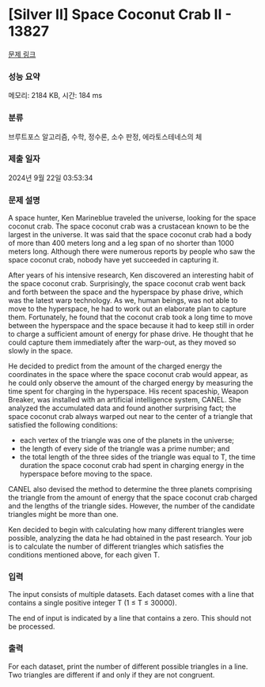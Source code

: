 # [Silver II] Space Coconut Crab II - 13827 

[문제 링크](https://www.acmicpc.net/problem/13827) 

### 성능 요약

메모리: 2184 KB, 시간: 184 ms

### 분류

브루트포스 알고리즘, 수학, 정수론, 소수 판정, 에라토스테네스의 체

### 제출 일자

2024년 9월 22일 03:53:34

### 문제 설명

<p>A space hunter, Ken Marineblue traveled the universe, looking for the space coconut crab. The space coconut crab was a crustacean known to be the largest in the universe. It was said that the space coconut crab had a body of more than 400 meters long and a leg span of no shorter than 1000 meters long. Although there were numerous reports by people who saw the space coconut crab, nobody have yet succeeded in capturing it.</p>

<p>After years of his intensive research, Ken discovered an interesting habit of the space coconut crab. Surprisingly, the space coconut crab went back and forth between the space and the hyperspace by phase drive, which was the latest warp technology. As we, human beings, was not able to move to the hyperspace, he had to work out an elaborate plan to capture them. Fortunately, he found that the coconut crab took a long time to move between the hyperspace and the space because it had to keep still in order to charge a sufficient amount of energy for phase drive. He thought that he could capture them immediately after the warp-out, as they moved so slowly in the space.</p>

<p>He decided to predict from the amount of the charged energy the coordinates in the space where the space coconut crab would appear, as he could only observe the amount of the charged energy by measuring the time spent for charging in the hyperspace. His recent spaceship, Weapon Breaker, was installed with an artificial intelligence system, CANEL. She analyzed the accumulated data and found another surprising fact; the space coconut crab always warped out near to the center of a triangle that satisfied the following conditions:</p>

<ul>
	<li>each vertex of the triangle was one of the planets in the universe;</li>
	<li>the length of every side of the triangle was a prime number; and</li>
	<li>the total length of the three sides of the triangle was equal to T, the time duration the space coconut crab had spent in charging energy in the hyperspace before moving to the space.</li>
</ul>

<p>CANEL also devised the method to determine the three planets comprising the triangle from the amount of energy that the space coconut crab charged and the lengths of the triangle sides. However, the number of the candidate triangles might be more than one.</p>

<p>Ken decided to begin with calculating how many different triangles were possible, analyzing the data he had obtained in the past research. Your job is to calculate the number of different triangles which satisfies the conditions mentioned above, for each given T.</p>

### 입력 

 <p>The input consists of multiple datasets. Each dataset comes with a line that contains a single positive integer T (1 ≤ T ≤ 30000).</p>

<p>The end of input is indicated by a line that contains a zero. This should not be processed.</p>

### 출력 

 <p>For each dataset, print the number of different possible triangles in a line. Two triangles are different if and only if they are not congruent.</p>

